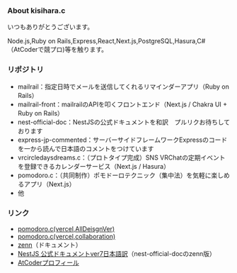 ### About kisihara.c
いつもありがとうございます。

Node.js,Ruby on Rails,Express,React,Next.js,PostgreSQL,Hasura,C#（AtCoderで競プロ)等を触ります。

### リポジトリ
- mailrail：指定日時でメールを送信してくれるリマインダーアプリ（Ruby on Rails）
- mailrail-front：mailrailのAPIを叩くフロントエンド（Next.js / Chakra UI + Ruby on Rails）
- nest-official-doc：NestJSの公式ドキュメントを和訳　プルリクお待ちしております
- express-jp-commented：サーバーサイドフレームワークExpressのコードを一から読んで日本語のコメントをつけています
- vrcircledaysdreams.c：（プロトタイプ完成）SNS VRChatの定期イベントを登録できるカレンダーサービス（Next.js / Hasura）
- pomodoro.c：（共同制作）ポモドーロテクニック（集中法）を気軽に楽しめるアプリ（Next.js）
- 他

### リンク
- [pomodoro.c(vercel,AllDeisgnVer)](https://pomodoro-c-all-design.vercel.app/)
- [pomodoro.c(vercel,collaboration)](https://pomodoro-c.vercel.app/)
- [zenn](https://zenn.dev/kisihara_c/books)（ドキュメント）
- [NestJS 公式ドキュメントver7日本語訳](https://zenn.dev/kisihara_c/books/nest-officialdoc-jp)（nest-official-docのzenn版）
- [AtCoderプロフィール](https://atcoder.jp/users/kisihara_c)


<!--
**kisihara-c/kisihara-c** is a ✨ _special_ ✨ repository because its `README.md` (this file) appears on your GitHub profile.

Here are some ideas to get you started:

- 🔭 I’m currently working on ...
- 🌱 I’m currently learning ...
- 👯 I’m looking to collaborate on ...
- 🤔 I’m looking for help with ...
- 💬 Ask me about ...
- 📫 How to reach me: ...
- 😄 Pronouns: ...
- ⚡ Fun fact: ...
-->
